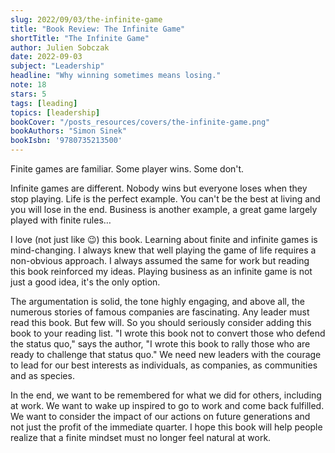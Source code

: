 ```yaml
---
slug: 2022/09/03/the-infinite-game
title: "Book Review: The Infinite Game"
shortTitle: "The Infinite Game"
author: Julien Sobczak
date: 2022-09-03
subject: "Leadership"
headline: "Why winning sometimes means losing."
note: 18
stars: 5
tags: [leading]
topics: [leadership]
bookCover: "/posts_resources/covers/the-infinite-game.png"
bookAuthors: "Simon Sinek"
bookIsbn: '9780735213500'
---
```



Finite games are familiar. Some player wins. Some don't.

Infinite games are different. Nobody wins but everyone loses when they stop playing. Life is the perfect example. You can't be the best at living and you will lose in the end. Business is another example, a great game largely played with finite rules…

I love (not just like 😉) this book. Learning about finite and infinite games is mind-changing. I always knew that well playing the game of life requires a non-obvious approach. I always assumed the same for work but reading this book reinforced my ideas. Playing business as an infinite game is not just a good idea, it's the only option.

The argumentation is solid, the tone highly engaging, and above all, the numerous stories of famous companies are fascinating. Any leader must read this book. But few will. So you should seriously consider adding this book to your reading list. "I wrote this book not to convert those who defend the status quo," says the author, "I wrote this book to rally those who are ready to challenge that status quo." We need new leaders with the courage to lead for our best interests as individuals, as companies, as communities and as species.

In the end, we want to be remembered for what we did for others, including at work. We want to wake up inspired to go to work and come back fulfilled. We want to consider the impact of our actions on future generations and not just the profit of the immediate quarter. I hope this book will help people realize that a finite mindset must no longer feel natural at work.


